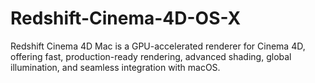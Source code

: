 # Redshift-Cinema-4D-OS-X
Redshift Cinema 4D Mac is a GPU-accelerated renderer for Cinema 4D, offering fast, production-ready rendering, advanced shading, global illumination, and seamless integration with macOS.
